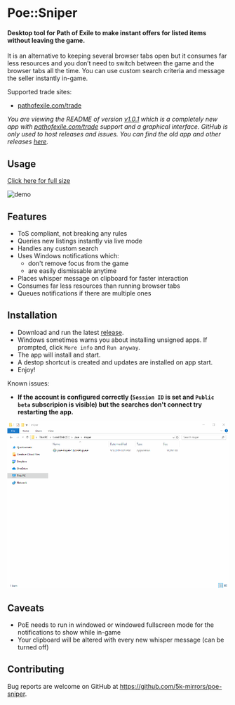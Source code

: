 # Poe::Sniper

#### Desktop tool for Path of Exile to make instant offers for listed items without leaving the game.

It is an alternative to keeping several browser tabs open but it consumes far less resources and you don’t need to switch between the game and the browser tabs all the time. You can use custom search criteria and message the seller instantly in-game.

Supported trade sites:
- [pathofexile.com/trade](https://www.pathofexile.com/trade/search/)

*You are viewing the README of version [v1.0.1](https://github.com/thisismydesign/poe-sniper/releases/tag/v1.0.1) which is a completely new app with [pathofexile.com/trade](https://www.pathofexile.com/trade/search/) support and a graphical interface. GitHub is only used to host releases and issues. You can find the old app and other releases [here](https://github.com/thisismydesign/poe-sniper/releases).*

## Usage

[Click here for full size](https://i.imgur.com/wn8kSQD.gifv)

![demo](demo.gif)

## Features

- ToS compliant, not breaking any rules
- Queries new listings instantly via live mode
- Handles any custom search
- Uses Windows notifications which:
  - don't remove focus from the game
  - are easily dismissable anytime
- Places whisper message on clipboard for faster interaction
- Consumes far less resources than running browser tabs
- Queues notifications if there are multiple ones

## Installation

- Download and run the latest [release](https://github.com/5k-mirrors/poe-sniper/releases).
- Windows sometimes warns you about installing unsigned apps. If prompted, click `More info` and `Run anyway`.
- The app will install and start.
- A destop shortcut is created and updates are installed on app start.
- Enjoy!

Known issues:
- **If the account is configured correctly (`Session ID` is set and `Public beta` subscripion is visible) but the searches don't connect try restarting the app.**


![install](install.gif)

## Caveats

- PoE needs to run in windowed or windowed fullscreen mode for the notifications to show while in-game
- Your clipboard will be altered with every new whisper message (can be turned off)

## Contributing

Bug reports are welcome on GitHub at https://github.com/5k-mirrors/poe-sniper.

